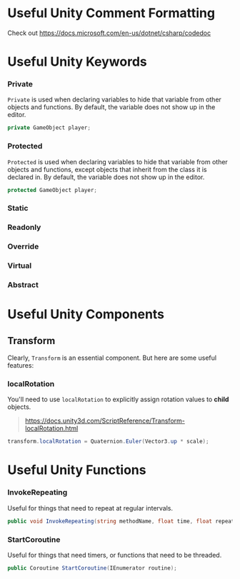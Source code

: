 # Useful Unity Comment Formatting

Check out https://docs.microsoft.com/en-us/dotnet/csharp/codedoc

# Useful Unity Keywords

### Private
```Private``` is used when declaring variables to hide that variable from other objects and functions. By default, the variable does not show up in the editor.

```C#
private GameObject player;
```
### Protected
```Protected``` is used when declaring variables to hide that variable from other objects and functions, except objects that inherit from the class it is declared in. By default, the variable does not show up in the editor.

```C#
protected GameObject player;
```
### Static

### Readonly

### Override

### Virtual

### Abstract

### 

# Useful Unity Components

## Transform
Clearly, `Transform` is an essential component. But here are some useful features:

### localRotation
You'll need to use `localRotation` to explicitly assign rotation values to **child** objects.
> https://docs.unity3d.com/ScriptReference/Transform-localRotation.html
```C#
transform.localRotation = Quaternion.Euler(Vector3.up * scale);
```

# Useful Unity Functions

### InvokeRepeating 
Useful for things that need to repeat at regular intervals.
```C#
public void InvokeRepeating(string methodName, float time, float repeatRate);
```

### StartCoroutine
Useful for things that need timers, or functions that need to be threaded.
```C#
public Coroutine StartCoroutine(IEnumerator routine);
```


